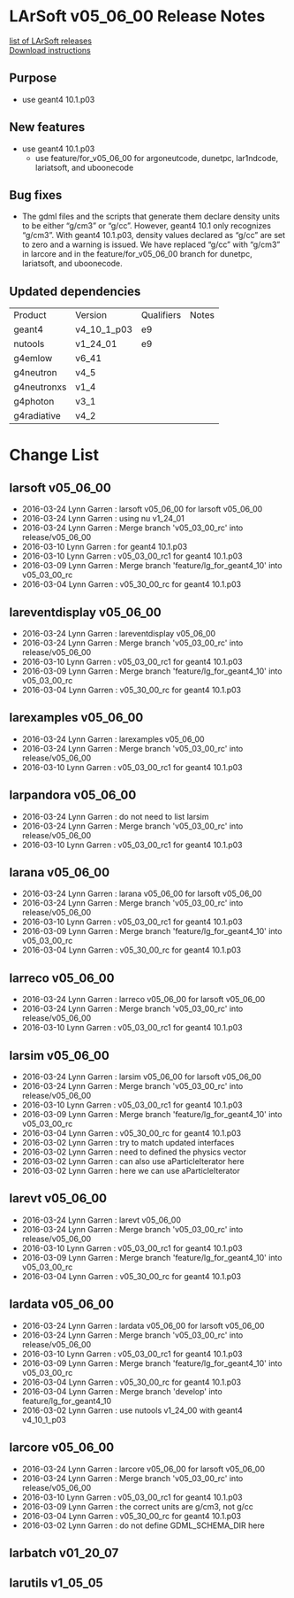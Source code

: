 # LArSoft v05_06_00 Release Notes



[list of LArSoft releases](LArSoft_release_list)  
[Download instructions](https://scisoft.fnal.gov/scisoft/bundles/larsoft/v05_06_00/larsoft-v05_06_00.html)

## Purpose

-   use geant4 10.1.p03

## New features

-   use geant4 10.1.p03
    -   use feature/for_v05_06_00 for argoneutcode, dunetpc, lar1ndcode, lariatsoft, and uboonecode

## Bug fixes

-   The gdml files and the scripts that generate them declare density units to be either “g/cm3” or “g/cc”. However, geant4 10.1 only recognizes “g/cm3”. With geant4 10.1.p03, density values declared as “g/cc” are set to zero and a warning is issued. We have replaced “g/cc” with “g/cm3” in larcore and in the feature/for_v05_06_00 branch for dunetpc, lariatsoft, and uboonecode.

## Updated dependencies

|             |              |            |       |
|-------------|--------------|------------|-------|
| Product     | Version      | Qualifiers | Notes |
| geant4      | v4_10_1_p03 | e9         |       |
| nutools     | v1_24_01     | e9         |       |
| g4emlow     | v6_41        |            |       |
| g4neutron   | v4_5         |            |       |
| g4neutronxs | v1_4         |            |       |
| g4photon    | v3_1         |            |       |
| g4radiative | v4_2         |            |       |

# Change List

## larsoft v05_06_00

-   2016-03-24 Lynn Garren : larsoft v05_06_00 for larsoft v05_06_00
-   2016-03-24 Lynn Garren : using nu v1_24_01
-   2016-03-24 Lynn Garren : Merge branch 'v05_03_00_rc' into release/v05_06_00
-   2016-03-10 Lynn Garren : for geant4 10.1.p03
-   2016-03-10 Lynn Garren : v05_03_00_rc1 for geant4 10.1.p03
-   2016-03-09 Lynn Garren : Merge branch 'feature/lg_for_geant4_10' into v05_03_00_rc
-   2016-03-04 Lynn Garren : v05_30_00_rc for geant4 10.1.p03

## lareventdisplay v05_06_00

-   2016-03-24 Lynn Garren : lareventdisplay v05_06_00
-   2016-03-24 Lynn Garren : Merge branch 'v05_03_00_rc' into release/v05_06_00
-   2016-03-10 Lynn Garren : v05_03_00_rc1 for geant4 10.1.p03
-   2016-03-09 Lynn Garren : Merge branch 'feature/lg_for_geant4_10' into v05_03_00_rc
-   2016-03-04 Lynn Garren : v05_30_00_rc for geant4 10.1.p03

## larexamples v05_06_00

-   2016-03-24 Lynn Garren : larexamples v05_06_00
-   2016-03-24 Lynn Garren : Merge branch 'v05_03_00_rc' into release/v05_06_00
-   2016-03-10 Lynn Garren : v05_03_00_rc1 for geant4 10.1.p03

## larpandora v05_06_00

-   2016-03-24 Lynn Garren : do not need to list larsim
-   2016-03-24 Lynn Garren : Merge branch 'v05_03_00_rc' into release/v05_06_00
-   2016-03-10 Lynn Garren : v05_03_00_rc1 for geant4 10.1.p03

## larana v05_06_00

-   2016-03-24 Lynn Garren : larana v05_06_00 for larsoft v05_06_00
-   2016-03-24 Lynn Garren : Merge branch 'v05_03_00_rc' into release/v05_06_00
-   2016-03-10 Lynn Garren : v05_03_00_rc1 for geant4 10.1.p03
-   2016-03-09 Lynn Garren : Merge branch 'feature/lg_for_geant4_10' into v05_03_00_rc
-   2016-03-04 Lynn Garren : v05_30_00_rc for geant4 10.1.p03

## larreco v05_06_00

-   2016-03-24 Lynn Garren : larreco v05_06_00 for larsoft v05_06_00
-   2016-03-24 Lynn Garren : Merge branch 'v05_03_00_rc' into release/v05_06_00
-   2016-03-10 Lynn Garren : v05_03_00_rc1 for geant4 10.1.p03

## larsim v05_06_00

-   2016-03-24 Lynn Garren : larsim v05_06_00 for larsoft v05_06_00
-   2016-03-24 Lynn Garren : Merge branch 'v05_03_00_rc' into release/v05_06_00
-   2016-03-10 Lynn Garren : v05_03_00_rc1 for geant4 10.1.p03
-   2016-03-09 Lynn Garren : Merge branch 'feature/lg_for_geant4_10' into v05_03_00_rc
-   2016-03-04 Lynn Garren : v05_30_00_rc for geant4 10.1.p03
-   2016-03-02 Lynn Garren : try to match updated interfaces
-   2016-03-02 Lynn Garren : need to defined the physics vector
-   2016-03-02 Lynn Garren : can also use aParticleIterator here
-   2016-03-02 Lynn Garren : here we can use aParticleIterator

## larevt v05_06_00

-   2016-03-24 Lynn Garren : larevt v05_06_00
-   2016-03-24 Lynn Garren : Merge branch 'v05_03_00_rc' into release/v05_06_00
-   2016-03-10 Lynn Garren : v05_03_00_rc1 for geant4 10.1.p03
-   2016-03-09 Lynn Garren : Merge branch 'feature/lg_for_geant4_10' into v05_03_00_rc
-   2016-03-04 Lynn Garren : v05_30_00_rc for geant4 10.1.p03

## lardata v05_06_00

-   2016-03-24 Lynn Garren : lardata v05_06_00 for larsoft v05_06_00
-   2016-03-24 Lynn Garren : Merge branch 'v05_03_00_rc' into release/v05_06_00
-   2016-03-10 Lynn Garren : v05_03_00_rc1 for geant4 10.1.p03
-   2016-03-09 Lynn Garren : Merge branch 'feature/lg_for_geant4_10' into v05_03_00_rc
-   2016-03-04 Lynn Garren : v05_30_00_rc for geant4 10.1.p03
-   2016-03-04 Lynn Garren : Merge branch 'develop' into feature/lg_for_geant4_10
-   2016-03-02 Lynn Garren : use nutools v1_24_00 with geant4 v4_10_1_p03

## larcore v05_06_00

-   2016-03-24 Lynn Garren : larcore v05_06_00 for larsoft v05_06_00
-   2016-03-24 Lynn Garren : Merge branch 'v05_03_00_rc' into release/v05_06_00
-   2016-03-10 Lynn Garren : v05_03_00_rc1 for geant4 10.1.p03
-   2016-03-09 Lynn Garren : the correct units are g/cm3, not g/cc
-   2016-03-04 Lynn Garren : v05_30_00_rc for geant4 10.1.p03
-   2016-03-02 Lynn Garren : do not define GDML_SCHEMA_DIR here

## larbatch v01_20_07

## larutils v1_05_05
